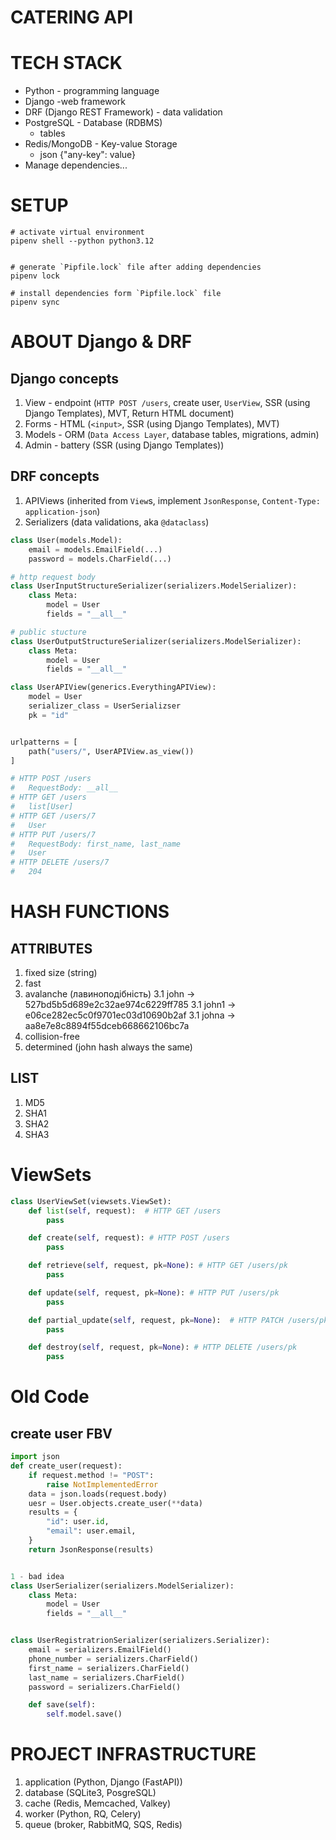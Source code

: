# CATERING API

# TECH STACK

- Python - programming language
- Django -web framework
- DRF (Django REST Framework) - data validation
- PostgreSQL - Database (RDBMS)
  - tables
- Redis/MongoDB - Key-value Storage
  - json {"any-key": value}
- Manage dependencies...

# SETUP

```shell
# activate virtual environment
pipenv shell --python python3.12


# generate `Pipfile.lock` file after adding dependencies
pipenv lock

# install dependencies form `Pipfile.lock` file
pipenv sync
```

# ABOUT Django & DRF

## Django concepts

1. View - endpoint (`HTTP POST /users`, create user, `UserView`, SSR (using Django Templates), MVT, Return HTML document)
2. Forms - HTML (`<input>`, SSR (using Django Templates), MVT)
3. Models - ORM (`Data Access Layer`, database tables, migrations, admin)
4. Admin - battery (SSR (using Django Templates))

## DRF concepts

1. APIViews (inherited from `View`s, implement `JsonResponse`, `Content-Type: application-json`)
2. Serializers (data validations, aka `@dataclass`)

```python
class User(models.Model):
    email = models.EmailField(...)
    password = models.CharField(...)

# http request body
class UserInputStructureSerializer(serializers.ModelSerializer):
    class Meta:
        model = User
        fields = "__all__"

# public stucture
class UserOutputStructureSerializer(serializers.ModelSerializer):
    class Meta:
        model = User
        fields = "__all__"

class UserAPIView(generics.EverythingAPIView):
    model = User
    serializer_class = UserSerializser
    pk = "id"


urlpatterns = [
    path("users/", UserAPIView.as_view())
]

# HTTP POST /users
#   RequestBody: __all__
# HTTP GET /users
#   list[User]
# HTTP GET /users/7
#   User
# HTTP PUT /users/7
#   RequestBody: first_name, last_name
#   User
# HTTP DELETE /users/7
#   204
```

# HASH FUNCTIONS

## ATTRIBUTES

1. fixed size (string)
2. fast
3. avalanche (лавиноподібність)
   3.1 john -> 527bd5b5d689e2c32ae974c6229ff785
   3.1 john1 -> e06ce282ec5c0f9701ec03d10690b2af
   3.1 johna -> aa8e7e8c8894f55dceb668662106bc7a
4. collision-free
5. determined (john hash always the same)

## LIST

1. MD5
2. SHA1
3. SHA2
4. SHA3

# ViewSets

```python
class UserViewSet(viewsets.ViewSet):
    def list(self, request):  # HTTP GET /users
        pass

    def create(self, request): # HTTP POST /users
        pass

    def retrieve(self, request, pk=None): # HTTP GET /users/pk
        pass

    def update(self, request, pk=None): # HTTP PUT /users/pk
        pass

    def partial_update(self, request, pk=None):  # HTTP PATCH /users/pk
        pass

    def destroy(self, request, pk=None): # HTTP DELETE /users/pk
        pass
```

# Old Code

## create user FBV

```python
import json
def create_user(request):
    if request.method != "POST":
        raise NotImplementedError
    data = json.loads(request.body)
    uesr = User.objects.create_user(**data)
    results = {
        "id": user.id,
        "email": user.email,
    }
    return JsonResponse(results)


1 - bad idea
class UserSerializer(serializers.ModelSerializer):
    class Meta:
        model = User
        fields = "__all__"


class UserRegistratrionSerializer(serializers.Serializer):
    email = serializers.EmailField()
    phone_number = serializers.CharField()
    first_name = serializers.CharField()
    last_name = serializers.CharField()
    password = serializers.CharField()

    def save(self):
        self.model.save()
```



# PROJECT INFRASTRUCTURE

1. application (Python, Django (FastAPI))
2. database (SQLite3, PosgreSQL)
3. cache (Redis, Memcached, Valkey)
4. worker (Python, RQ, Celery)
5. queue (broker, RabbitMQ, SQS, Redis)

